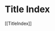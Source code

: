 <!-- Name: TitleIndex -->
<!-- Version: 1 -->
<!-- Last-Modified: 2006/12/11 18:32:26 -->
<!-- Author: trac -->
# Title Index

[[TitleIndex]]
